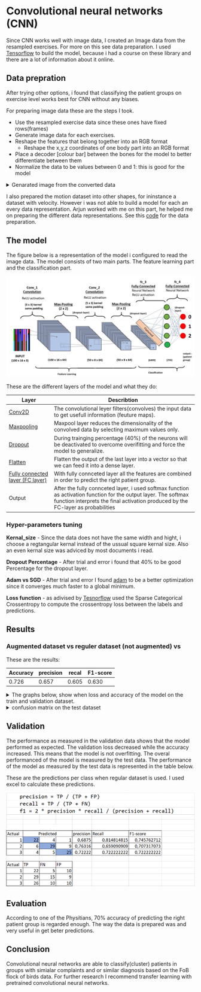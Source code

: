 
# Convolutional neural networks (CNN)

Since CNN works well with image data, I created an Image data from the resampled exercises. For more on this see data preparation. I used [Tensorflow](https://www.tensorflow.org/) to build the model, because i had a course on these library and there are a lot of information about it online. 

## Data prepration

After trying other options, i found that classifying the patient groups on exercise level works best for CNN without any biases. 

For preparing image data these are the steps I took.

- Use the resampled exercise data since these ones have fixed rows(frames)	
- Generate image data for each exercises.
- Reshape the features that belong together into an RGB format
    - Reshape the x,y,z coordinates of one body part into an RGB format
-	Place a decoder [colour bar] between the bones for the model to better differentiate between them 
-   Normalize the data to be values between 0 and 1: this is good for the model

<details>
  <summary>Genarated image from the converted data
</summary>
    
![image](https://github.com/Hassanyare/Minor_Applied_Data_Science/blob/master/Neural-networks/foto's/data-resampled-color.png)

</details>

I also prepared the motion dataset into other shapes, for ininstance a dataset with velocity. However i was not able to build a model for each an every data representation. Arjun worked with me on this part, he helped me on preparing the different data representations. See this [code](https://github.com/Hassanyare/Minor_Applied_Data_Science/blob/master/Neural-networks/dataCNN2.py) for the data preparation. 

## The model

The figure below is a representation of the model i configured to read the image data. The model consists of two main parts. The feature learning part and the classification part.  

![CNN-model](https://github.com/Hassanyare/Minor_Applied_Data_Science/blob/master/Neural-networks/foto's/model.png)

These are the different layers of the model and what they do:



| Layer                 | Describtion                                               | 
|-----------------------|-----------------------------------------------------------|
| [Conv2D](https://medium.com/@RaghavPrabhu/understanding-of-convolutional-neural-network-cnn-deep-learning-99760835f148)                | The convolutional leyer filters(convolves) the input data to get usefull information (feuture maps).
| [Maxpooling](https://medium.com/@RaghavPrabhu/understanding-of-convolutional-neural-network-cnn-deep-learning-99760835f148)            | Maxpool layer reduces the dimensionality of the convolved data by selecting maximum values only.                                                      |
| [Dropout](https://leonardoaraujosantos.gitbooks.io/artificial-inteligence/dropout_layer.html)| During trainging percentage (40%) of the neurons will be deactivated to overcome overifitting and force the model to generalize.                                                                            |
| [Flatten](https://medium.com/@RaghavPrabhu/understanding-of-convolutional-neural-network-cnn-deep-learning-99760835f148)          | Flatten the output of the last layer into a vector so that we can feed it into a dense layer.                                                           |
| [Fully connected layer (FC layer)](https://medium.com/@RaghavPrabhu/understanding-of-convolutional-neural-network-cnn-deep-learning-99760835f148)         |  With fully connceted layer all the features are combined in order to predict the right patient group.                                                         |   
| Output                |  After the fully connceted layer, i used softmax function as activation function for the output layer. The softmax function interprets the final activation produced by the FC-layer as probabilities                                    |

### Hyper-parameters tuning

**Kernal_size** - Since the data does not have the same width and hight, i choose a regtangular kernal instead of the ussual square kernal size. Also an even kernal size was adviced by most documents i read.

**Dropout Percentage** - After trial and error i found that 40% to be good Percentage for the dropout layer.

**Adam vs SGD** - After trial and error I found [adam](https://www.tensorflow.org/api_docs/python/tf/keras/optimizers/Adam?version=stable) to be a better optimization since it converges much faster to a global minimum.

**Loss function** - as adivised by [Tesnorflow](https://www.tensorflow.org/api_docs/python/tf/keras/losses/SparseCategoricalCrossentropy?version=stable) used the Sparse Categorical Crossentropy to compute the crossentropy loss between the labels and predictions.


## Results
### Augmented dataset vs reguler dataset (not augmented) vs

These are the results: 

|Accuracy |precision| recal |F1-score|
|---------|---------|---------|------|
| 0.726   |0.657    |0.605    |0.630 |


<details>
  <summary>The graphs below, show when loss and accuracy of the model on the train and validation dataset.
</summary>
    
![loss](https://github.com/Hassanyare/Minor_Applied_Data_Science/blob/master/Neural-networks/foto's/training-val-loss.png)

![acc](https://github.com/Hassanyare/Minor_Applied_Data_Science/blob/master/Neural-networks/foto's/training-val-accuracy.png)

</details>

<details>
  <summary>confusion matrix on the test dataset
</summary>
    
![matrix](https://github.com/Hassanyare/Minor_Applied_Data_Science/blob/master/Neural-networks/foto's/cm-normal-data.png)

</details>

## Validation 

The performance as measured in the validation data shows that the model performed as expected. The validation loss decreased while the accuracy increased. This means that the model is not overfitting. The overal performanced of the model is measured by the test data. The performance of the model as measured by the test data is represented in the table below.

These are the predictions per class when regular dataset is used. I used excel to calculate these predictions.

![predictions-per-class](https://github.com/Hassanyare/Minor_Applied_Data_Science/blob/master/Neural-networks/foto's/predictions.PNG)


## Evaluation 

According to one of the Physitians, 70% accuracy of predicting the right patient group is regarded enough. The way the data is prepared was and very useful in get beter predictions. 

## Conclusion 

Convolutional neural networks are able to classify(cluster) patients in groups with simialar complaints and or similar diagnosis based on the FoB flock of birds data. For further research I recommend transfer learning with pretrained convolutional neural networks.    

